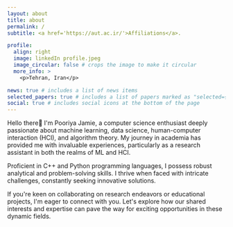 ```yaml
---
layout: about
title: about
permalink: /
subtitle: <a href='https://aut.ac.ir/'>Affiliations</a>.

profile:
  align: right
  image: linkedIn profile.jpeg
  image_circular: false # crops the image to make it circular
  more_info: >
    <p>Tehran, Iran</p>

news: true # includes a list of news items
selected_papers: true # includes a list of papers marked as "selected={true}"
social: true # includes social icons at the bottom of the page
---
```


Hello there👋 I'm Pooriya Jamie, a computer science enthusiast deeply passionate about machine learning, data science, human-computer interaction (HCI), and algorithm theory. My journey in academia has provided me with invaluable experiences, particularly as a research assistant in both the realms of ML and HCI.

Proficient in C++ and Python programming languages, I possess robust analytical and problem-solving skills. I thrive when faced with intricate challenges, constantly seeking innovative solutions.

If you're keen on collaborating on research endeavors or educational projects, I'm eager to connect with you. Let's explore how our shared interests and expertise can pave the way for exciting opportunities in these dynamic fields.
